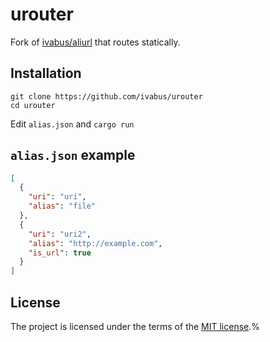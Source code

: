 # urouter 

Fork of [ivabus/aliurl](https://github.com/ivabus/aliurl) that routes statically.

## Installation

```shell
git clone https://github.com/ivabus/urouter
cd urouter
```

Edit `alias.json` and `cargo run`

## `alias.json` example

```json
[
  {
    "uri": "uri",
    "alias": "file"
  },
  {
    "uri": "uri2",
    "alias": "http://example.com",
    "is_url": true
  }
]
```

## License

The project is licensed under the terms of the [MIT license](./LICENSE).%